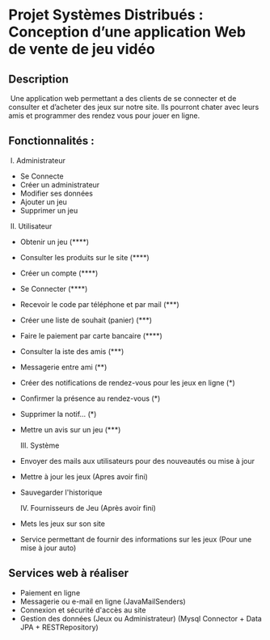 # Projet Systèmes Distribués : Conception d’une application Web de vente de jeu vidéo

 

## Description

​        Une application web permettant a des clients de se connecter et de consulter et d’acheter des jeux sur notre site. Ils pourront chater avec leurs amis et programmer des rendez vous pour jouer en ligne.

 

## Fonctionnalités :

​     I.      Administrateur

* Se Connecte
* Créer un administrateur
* Modifier ses données
* Ajouter un jeu
* Supprimer un jeu   

 

​    II.      Utilisateur
* Obtenir un jeu (****)

* Consulter les produits sur le site (****)

* Créer un compte (****)

* Se Connecter (****)

* Recevoir le code par téléphone et par mail (***)

* Créer une liste de souhait (panier) (***)

* Faire le paiement par carte bancaire (****)

* Consulter la iste des amis (***)

* Messagerie entre ami (**)

* Créer des notifications de rendez-vous pour les jeux en ligne (*)

* Confirmer la présence au rendez-vous (*)

* Supprimer la notif… (*)

* Mettre un avis sur un jeu (***)

 

   III.      Système

* Envoyer des mails aux utilisateurs pour des nouveautés ou mise à jour
* Mettre à jour les jeux (Apres avoir fini)
* Sauvegarder l'historique

 

  IV.      Fournisseurs de Jeu (Après avoir fini)

* Mets les jeux sur son site
* Service permettant de fournir des informations sur les jeux (Pour une mise à jour auto)



## Services web  à réaliser

* Paiement en ligne
* Messagerie ou e-mail en ligne (JavaMailSenders)
* Connexion et sécurité d'accès au site
* Gestion des données (Jeux ou Administrateur) (Mysql Connector + Data JPA + RESTRepository)

